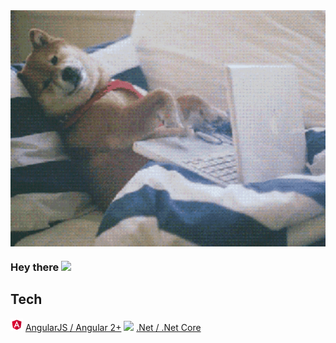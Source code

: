 <img align="center" alt="GIF" src="giphy.gif" width="550" />

### Hey there <img src="https://media.giphy.com/media/hvRJCLFzcasrR4ia7z/giphy.gif" width="25px">

## Tech


<img src="Angular_full_color_logo.svg.png" width="20"/> [AngularJS / Angular 2+](https://angularjs.org)
<img src=".Net" width="20"/> [.Net / .Net Core](https://dotnet.microsoft.com/)


